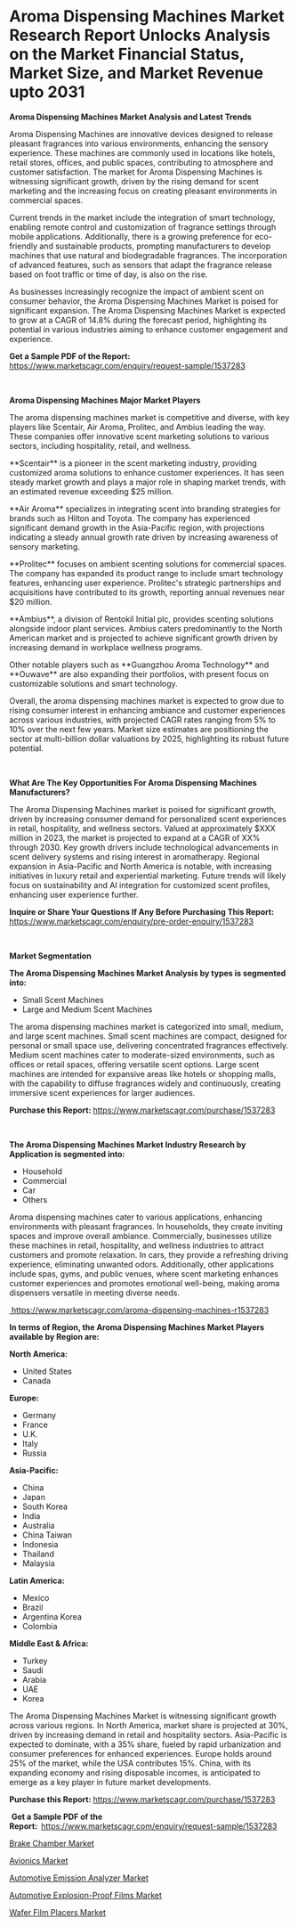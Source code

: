 <p><h1>Aroma Dispensing Machines Market Research Report Unlocks Analysis on the Market Financial Status, Market Size, and Market Revenue upto 2031</h1></p><p><strong>Aroma Dispensing Machines Market Analysis and Latest Trends</strong></p>
<p><p>Aroma Dispensing Machines are innovative devices designed to release pleasant fragrances into various environments, enhancing the sensory experience. These machines are commonly used in locations like hotels, retail stores, offices, and public spaces, contributing to atmosphere and customer satisfaction. The market for Aroma Dispensing Machines is witnessing significant growth, driven by the rising demand for scent marketing and the increasing focus on creating pleasant environments in commercial spaces. </p><p>Current trends in the market include the integration of smart technology, enabling remote control and customization of fragrance settings through mobile applications. Additionally, there is a growing preference for eco-friendly and sustainable products, prompting manufacturers to develop machines that use natural and biodegradable fragrances. The incorporation of advanced features, such as sensors that adapt the fragrance release based on foot traffic or time of day, is also on the rise. </p><p>As businesses increasingly recognize the impact of ambient scent on consumer behavior, the Aroma Dispensing Machines Market is poised for significant expansion. The Aroma Dispensing Machines Market is expected to grow at a CAGR of 14.8% during the forecast period, highlighting its potential in various industries aiming to enhance customer engagement and experience.</p></p>
<p><strong>Get a Sample PDF of the Report:&nbsp;</strong> <a href="https://www.marketscagr.com/enquiry/request-sample/1537283?utm_campaign=1267&utm_medium=2&utm_source=Github&utm_content=ia&utm_term=03102024&utm_id=aroma-dispensing-machines">https://www.marketscagr.com/enquiry/request-sample/1537283</a></p>
<p>&nbsp;</p>
<p><strong>Aroma Dispensing Machines Major Market Players</strong></p>
<p><p>The aroma dispensing machines market is competitive and diverse, with key players like Scentair, Air Aroma, Prolitec, and Ambius leading the way. These companies offer innovative scent marketing solutions to various sectors, including hospitality, retail, and wellness.</p><p>**Scentair** is a pioneer in the scent marketing industry, providing customized aroma solutions to enhance customer experiences. It has seen steady market growth and plays a major role in shaping market trends, with an estimated revenue exceeding $25 million.</p><p>**Air Aroma** specializes in integrating scent into branding strategies for brands such as Hilton and Toyota. The company has experienced significant demand growth in the Asia-Pacific region, with projections indicating a steady annual growth rate driven by increasing awareness of sensory marketing.</p><p>**Prolitec** focuses on ambient scenting solutions for commercial spaces. The company has expanded its product range to include smart technology features, enhancing user experience. Prolitec's strategic partnerships and acquisitions have contributed to its growth, reporting annual revenues near $20 million.</p><p>**Ambius**, a division of Rentokil Initial plc, provides scenting solutions alongside indoor plant services. Ambius caters predominantly to the North American market and is projected to achieve significant growth driven by increasing demand in workplace wellness programs. </p><p>Other notable players such as **Guangzhou Aroma Technology** and **Ouwave** are also expanding their portfolios, with present focus on customizable solutions and smart technology. </p><p>Overall, the aroma dispensing machines market is expected to grow due to rising consumer interest in enhancing ambiance and customer experiences across various industries, with projected CAGR rates ranging from 5% to 10% over the next few years. Market size estimates are positioning the sector at multi-billion dollar valuations by 2025, highlighting its robust future potential.</p></p>
<p>&nbsp;</p>
<p><strong>What Are The Key Opportunities For Aroma Dispensing Machines Manufacturers?</strong></p>
<p><p>The Aroma Dispensing Machines market is poised for significant growth, driven by increasing consumer demand for personalized scent experiences in retail, hospitality, and wellness sectors. Valued at approximately $XXX million in 2023, the market is projected to expand at a CAGR of XX% through 2030. Key growth drivers include technological advancements in scent delivery systems and rising interest in aromatherapy. Regional expansion in Asia-Pacific and North America is notable, with increasing initiatives in luxury retail and experiential marketing. Future trends will likely focus on sustainability and AI integration for customized scent profiles, enhancing user experience further.</p></p>
<p><strong>Inquire or Share Your Questions If Any Before Purchasing This Report:</strong> <a href="https://www.marketscagr.com/enquiry/pre-order-enquiry/1537283?utm_campaign=1267&utm_medium=2&utm_source=Github&utm_content=ia&utm_term=03102024&utm_id=aroma-dispensing-machines">https://www.marketscagr.com/enquiry/pre-order-enquiry/1537283</a></p>
<p>&nbsp;</p>
<p><strong>Market Segmentation</strong></p>
<p><strong>The Aroma Dispensing Machines Market Analysis by types is segmented into:</strong></p>
<p><ul><li>Small Scent Machines</li><li>Large and Medium Scent Machines</li></ul></p>
<p><p>The aroma dispensing machines market is categorized into small, medium, and large scent machines. Small scent machines are compact, designed for personal or small space use, delivering concentrated fragrances effectively. Medium scent machines cater to moderate-sized environments, such as offices or retail spaces, offering versatile scent options. Large scent machines are intended for expansive areas like hotels or shopping malls, with the capability to diffuse fragrances widely and continuously, creating immersive scent experiences for larger audiences.</p></p>
<p><strong>Purchase this Report:&nbsp;</strong><a href="https://www.marketscagr.com/purchase/1537283?utm_campaign=1267&utm_medium=2&utm_source=Github&utm_content=ia&utm_term=03102024&utm_id=aroma-dispensing-machines">https://www.marketscagr.com/purchase/1537283</a></p>
<p>&nbsp;</p>
<p><strong>The Aroma Dispensing Machines Market Industry Research by Application is segmented into:</strong></p>
<p><ul><li>Household</li><li>Commercial</li><li>Car</li><li>Others</li></ul></p>
<p><p>Aroma dispensing machines cater to various applications, enhancing environments with pleasant fragrances. In households, they create inviting spaces and improve overall ambiance. Commercially, businesses utilize these machines in retail, hospitality, and wellness industries to attract customers and promote relaxation. In cars, they provide a refreshing driving experience, eliminating unwanted odors. Additionally, other applications include spas, gyms, and public venues, where scent marketing enhances customer experiences and promotes emotional well-being, making aroma dispensers versatile in meeting diverse needs.</p></p>
<p><a href="https://www.marketscagr.com/aroma-dispensing-machines-r1537283?utm_campaign=1267&utm_medium=2&utm_source=Github&utm_content=ia&utm_term=03102024&utm_id=aroma-dispensing-machines">&nbsp;https://www.marketscagr.com/aroma-dispensing-machines-r1537283</a></p>
<p><strong>In terms of Region, the Aroma Dispensing Machines Market Players available by Region are:</strong></p>
<p>
    <p> <strong> North America: </strong>
        <ul>
            <li>United States</li>
            <li>Canada</li>
        </ul>
        </p> 
    <p> <strong> Europe: </strong>
        <ul>
            <li>Germany</li>
            <li>France</li>
            <li>U.K.</li>
            <li>Italy</li>
            <li>Russia</li>
        </ul>
        </p> 
    <p> <strong> Asia-Pacific: </strong>
        <ul>
            <li>China</li>
            <li>Japan</li>
            <li>South Korea</li>
            <li>India</li>
            <li>Australia</li>
            <li>China Taiwan</li>
            <li>Indonesia</li>
            <li>Thailand</li>
            <li>Malaysia</li>
        </ul>
        </p> 
    <p> <strong> Latin America: </strong>
        <ul>
            <li>Mexico</li>
            <li>Brazil</li>
            <li>Argentina Korea</li>
            <li>Colombia</li>
        </ul>
        </p> 
    <p> <strong> Middle East & Africa: </strong>
        <ul>
            <li>Turkey</li>
            <li>Saudi</li>
            <li>Arabia</li>
            <li>UAE</li>
            <li>Korea</li>
        </ul>
    </p>
    </p>
<p><p>The Aroma Dispensing Machines Market is witnessing significant growth across various regions. In North America, market share is projected at 30%, driven by increasing demand in retail and hospitality sectors. Asia-Pacific is expected to dominate, with a 35% share, fueled by rapid urbanization and consumer preferences for enhanced experiences. Europe holds around 25% of the market, while the USA contributes 15%. China, with its expanding economy and rising disposable incomes, is anticipated to emerge as a key player in future market developments.</p></p>
<p><strong>Purchase this Report: </strong><a href="https://www.marketscagr.com/purchase/1537283?utm_campaign=1267&utm_medium=2&utm_source=Github&utm_content=ia&utm_term=03102024&utm_id=aroma-dispensing-machines">https://www.marketscagr.com/purchase/1537283</a></p>
<p>&nbsp;<strong>Get a Sample PDF of the Report:&nbsp;&nbsp;</strong><a href="https://www.marketscagr.com/enquiry/request-sample/1537283?utm_campaign=1267&utm_medium=2&utm_source=Github&utm_content=ia&utm_term=03102024&utm_id=aroma-dispensing-machines">https://www.marketscagr.com/enquiry/request-sample/1537283</a></p>
<p><strong></strong></p>
<p><p><a href="https://www.linkedin.com/pulse/brake-chamber-market-essentials-key-players-demand-drivers-roi-rvtdf?trackingId=ujR5%2BcvKR%2F6ko%2FDniXBlSw%3D%3D&utm_campaign=1267&utm_medium=2&utm_source=Github&utm_content=ia&utm_term=03102024&utm_id=aroma-dispensing-machines">Brake Chamber Market</a></p><p><a href="https://www.linkedin.com/pulse/analyzing-avionics-market-dynamics-growth-drivers-forecasted-rmn9f?utm_campaign=1267&utm_medium=2&utm_source=Github&utm_content=ia&utm_term=03102024&utm_id=aroma-dispensing-machines">Avionics Market</a></p><p><a href="https://www.linkedin.com/pulse/pioneering-growth-analyzing-global-automotive-emission-analyzer-tnrxf?trackingId=%2BoszMB6bSNKWKK33eSgxpQ%3D%3D&utm_campaign=1267&utm_medium=2&utm_source=Github&utm_content=ia&utm_term=03102024&utm_id=aroma-dispensing-machines">Automotive Emission Analyzer Market</a></p><p><a href="https://issuu.com/reportprime-2/docs/automotive-explosion-proof-films-ma_5696cb04ae8052?utm_campaign=1267&utm_medium=2&utm_source=Github&utm_content=ia&utm_term=03102024&utm_id=aroma-dispensing-machines">Automotive Explosion-Proof Films Market</a></p><p><a href="https://issuu.com/reportprime-2/docs/wafer-film-placers-market-size-2030_314c3cd5fccff6?utm_campaign=1267&utm_medium=2&utm_source=Github&utm_content=ia&utm_term=03102024&utm_id=aroma-dispensing-machines">Wafer Film Placers Market</a></p></p>